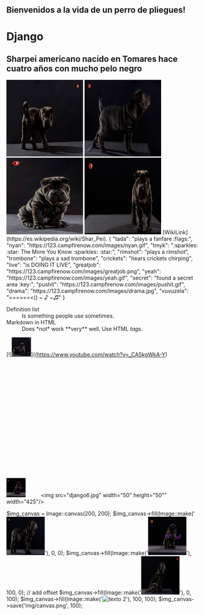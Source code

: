 ## Bienvenidos a la vida de un perro de pliegues!
# **Django**
## Sharpei americano nacido en Tomares hace cuatro años con mucho pelo negro
<img src="django1.jpg" alt="texto 2" width="200" height="200">
<img src="django2.jpg" alt="texto 2" width="200" height="200">
<img src="django3.jpg" alt="texto 2" width="200" height="200">
<img src="django4.jpg" alt="texto 2" width="200" height="200">
[WikiLink](https://es.wikipedia.org/wiki/Shar_Pei).
{
  "tada": "plays a fanfare :flags:",
  "nyan": "https://123.campfirenow.com/images/nyan.gif",
  "tmyk": ":sparkles: :star: The More You Know :sparkles: :star:",
  "rimshot": "plays a rimshot",
  "trombone": "plays a sad trombone",
  "crickets": "hears crickets chirping",
  "live": "is DOING IT LIVE",
  "greatjob": "https://123.campfirenow.com/images/greatjob.png",
  "yeah": "https://123.campfirenow.com/images/yeah.gif",
  "secret": "found a secret area :key:",
  "pushit": "https://123.campfirenow.com/images/pushit.gif",
  "drama": "https://123.campfirenow.com/images/drama.jpg",
  "vuvuzela": "======<() ~ ♪ ~♫"
}

<dl>
  <dt>Definition list</dt>
  <dd>Is something people use sometimes.</dd>

  <dt>Markdown in HTML</dt>
  <dd>Does *not* work **very** well. Use HTML <em>tags</em>.</dd>
</dl>

[![<img src="django5.jpg" alt="texto 2" width="50" height="50">]((https://www.youtube.com/watch?v=_CA5kgWkA-Y)

<img src="django8.jpg" width="50" height="50"><img height="350" hspace="20"/><img src="django6.jpg" width="50" height="50"" width="425"/>


$img_canvas = Image::canvas(200, 200);
$img_canvas->fill(Image::make('<img src="django7.jpg" alt="texto 2" width="100" height="100">'), 0, 0);
$img_canvas->fill(Image::make('<img src="django8.jpg" alt="texto 2" width="100" height="100">'), 100, 0); // add offset
$img_canvas->fill(Image::make('<img src="django9.jpg" alt="texto 2" width="100" height="100">'), 0, 100);
$img_canvas->fill(Image::make('<img src="django10.jpg" alt="texto 2" width="100" height="100">'), 100, 100);
$img_canvas->save('img/canvas.png', 100);
